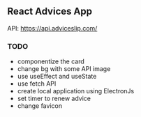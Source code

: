 ## React Advices App


API: https://api.adviceslip.com/


### TODO
- componentize the card
- change bg with some API image
- use useEffect and useState
- use fetch API
- create local application using ElectronJs
- set timer to renew advice
- change favicon